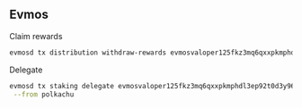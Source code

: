 ## Evmos

Claim rewards

```bash
evmosd tx distribution withdraw-rewards evmosvaloper125fkz3mq6qxxpkmphdl3ep92t0d3y969xmt8hz --commission --from=polkachu
```

Delegate

```bash
evmosd tx staking delegate evmosvaloper125fkz3mq6qxxpkmphdl3ep92t0d3y969xmt8hz 1000000aevmos \
 --from polkachu
```

